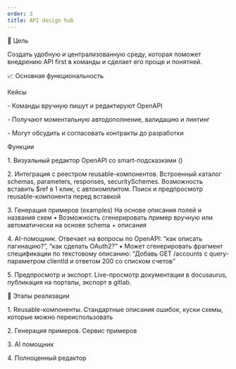 ```yaml
---
order: 3
title: API design hub
---
```


🎯 Цель

Создать удобную и централизованную среду, которая поможет внедрению API first в команды и сделает его проще и понятней.

📈 Основная функциональность

Кейсы

\- Команды вручную пишут и редактируют OpenAPI

\- Получают моментальную автодополнение, валидацию и линтинг

\- Могут обсудить и согласовать контракты до разработки

Функции

1\. Визуальный редактор OpenAPI со smart-подсказками ()

2\. Интеграция с реестром reusable-компонентов. Встроенный каталог schemas, parameters, responses, securitySchemes. Возможность вставить \$ref в 1 клик, с автокомплитом. Поиск и предпросмотр reusable-компонента перед вставкой

3\. Генерация примеров (examples) На основе описания полей и названия схем • Возможность сгенерировать пример вручную или автоматически на основе schema + описания

4\. AI-помощник. Отвечает на вопросы по OpenAPI: “как описать пагинацию?”, “как сделать OAuth2?” • Может сгенерировать фрагмент спецификации по текстовому описанию: “Добавь GET /accounts с query-параметром clientId и ответом 200 со списком счетов”

5\. Предпросмотр и экспорт. Live-просмотр документации в docusaurus, публикация на порталы, экспорт в gitlab.

🧩 Этапы реализации

1\. Reusable-компоненты. Стандартные описания ошибок, куски схемы, которые можно переиспользовать

2\. Генерация примеров. Сервис примеров

3\. AI помощник

4\. Полноценный редактор